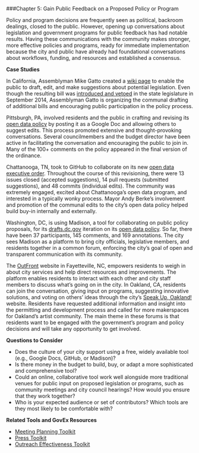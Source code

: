 ###Chapter 5: Gain Public Feedback on a Proposed Policy or Program

Policy and program decisions are frequently seen as political, backroom dealings, closed to the public. However, opening up conversations about legislation and government programs for public feedback has had notable results. Having these communications with the community makes stronger, more effective policies and programs, ready for immediate implementation because the city and public have already had foundational conversations about workflows, funding, and resources and established a consensus.

**Case Studies**

In California, Assemblyman Mike Gatto created a [wiki page](http://mikegatto.wikia.com/wiki/MikeGatto_Wiki) to enable the public to draft, edit, and make suggestions about potential legislation. Even though the resulting bill was [introduced and vetoed](http://www.scpr.org/news/2014/09/20/46857/california-s-first-wiki-bill-vetoed-but-assemblyma/) in the state legislature in September 2014, Assemblyman Gatto is organizing the communal drafting of additional bills and encouraging public participation in the policy process.

Pittsburgh, PA, involved residents and the public in crafting and revising its [open data policy](https://docs.google.com/document/d/16jIQAxABoKx6FXYUFPgdy6NeQo4_R7ufKb-x4gePxNc/edit) by posting it as a Google Doc and allowing others to suggest edits. This process promoted extensive and thought-provoking conversations. Several councilmembers and the budget director have been active in facilitating the conversation and encouraging the public to join in. Many of the 100+ comments on the policy appeared in the final version of the ordinance.

Chattanooga, TN, took to GitHub to collaborate on its new [open data executive order](https://github.com/cityofchattanooga/Chattanooga-Open-Data-Executive-Order). Throughout the course of this revisioning, there were 13 issues closed (accepted suggestions), 14 pull requests (submitted suggestions), and 48 commits (individual edits). The community was extremely engaged, excited about Chattanooga’s open data program, and interested in a typically wonky process. Mayor Andy Berke’s involvement and promotion of the communal edits to the city’s open data policy helped build buy-in internally and externally.

Washington, DC, is using Madison, a tool for collaborating on public policy proposals, for its [drafts.dc.gov](http://drafts.dc.gov/) iteration on its [open data policy](https://drafts.dc.gov/docs/draft-open-data-policy). So far, there have been 37 participants, 145 comments, and 169 annotations. The city sees Madison as a platform to bring city officials, legislative members, and residents together in a common forum, enforcing the city’s goal of open and transparent communication with its community.

The [OutFront](http://fayettevilleoutfront.com/) website in Fayetteville, NC, empowers residents to weigh in about city services and help direct resources and improvements. The platform enables residents to interact with each other and city staff members to discuss what’s going on in the city. In Oakland, CA, residents can join the conversation, giving input on programs, suggesting innovative solutions, and voting on others’ ideas through the city’s [Speak Up, Oakland!](http://speakupoakland.org/ideas) website. Residents have requested additional information and insight into the permitting and development process and called for more makerspaces for Oakland’s artist community. The main theme in these forums is that residents want to be engaged with the government’s program and policy decisions and will take any opportunity to get involved.

**Questions to Consider**
* Does the culture of your city support using a free, widely available tool (e.g., Google Docs, GitHub, or Madison)?
* Is there money in the budget to build, buy, or adapt a more sophisticated and comprehensive tool?
* Could an online, collaborative tool work well alongside more traditional venues for public input on proposed legislation or programs, such as community meetings and city council hearings? How would you ensure that they work together?
* Who is your expected audience or set of contributors? Which tools are they most likely to be comfortable with?

**Related Tools and GovEx Resources**
* [Meeting Planning Toolkit](chapter6.2.md)
* [Press Toolkit](chapter6.4.md)
* [Outreach Effectiveness Toolkit](chapter6.6.md)
